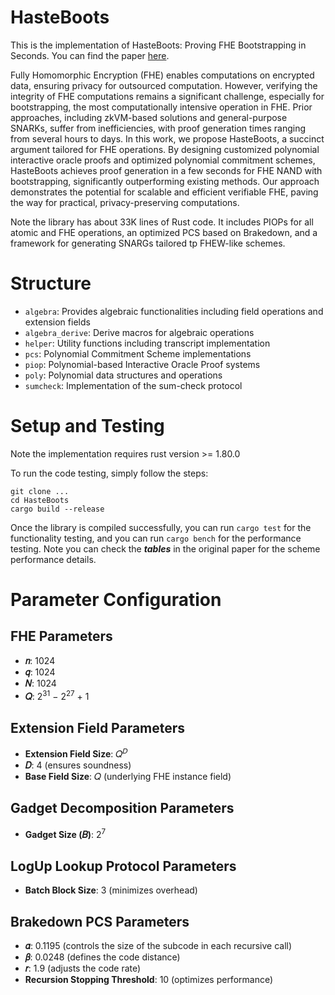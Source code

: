# HasteBoots
This is the implementation of HasteBoots: Proving FHE Bootstrapping in Seconds. You can find the paper [here](https://eprint.iacr.org/2025/261.pdf).


Fully Homomorphic Encryption (FHE) enables computations on encrypted data, ensuring privacy for outsourced computation. However, verifying the integrity of FHE computations remains a significant challenge, especially for bootstrapping, the most computationally intensive operation in FHE. Prior approaches, including zkVM-based solutions and general-purpose SNARKs, suffer from inefficiencies, with proof generation times ranging from several hours to days. In this work, we propose HasteBoots, a succinct argument tailored for FHE operations. By designing customized polynomial interactive oracle proofs and optimized polynomial commitment schemes, HasteBoots achieves proof generation in a few seconds for FHE NAND with bootstrapping, significantly outperforming existing methods. Our approach demonstrates the potential for scalable and efficient verifiable FHE, paving the way for practical, privacy-preserving computations. 

Note the library has about 33K lines of Rust code. It includes PIOPs for all atomic and FHE operations, an optimized PCS based on Brakedown, and a framework for generating SNARGs tailored tp FHEW-like schemes.

# Structure

- `algebra`: Provides algebraic functionalities including field operations and extension fields
- `algebra_derive`: Derive macros for algebraic operations
- `helper`: Utility functions including transcript implementation
- `pcs`: Polynomial Commitment Scheme implementations
- `piop`: Polynomial-based Interactive Oracle Proof systems
- `poly`: Polynomial data structures and operations
- `sumcheck`: Implementation of the sum-check protocol

# Setup and Testing

Note the implementation requires rust version >= 1.80.0

To run the code testing, simply follow the steps: 
```
git clone ...
cd HasteBoots
cargo build --release
```
Once the library is compiled successfully, you can run `cargo test` for the functionality testing, and you can run `cargo bench` for the performance testing. Note you can check the ***tables*** in the original paper for the scheme performance details.

# Parameter Configuration
## FHE Parameters

- **𝑛**: 1024
- **𝑞**: 1024  
- **𝑁**: 1024
- **𝑄**: 2<sup>31</sup> − 2<sup>27</sup> + 1

## Extension Field Parameters
- **Extension Field Size**: 𝑄<sup>𝐷</sup>
- **𝐷**: 4 (ensures soundness)
- **Base Field Size**: 𝑄 (underlying FHE instance field)

## Gadget Decomposition Parameters
- **Gadget Size (𝐵)**: 2<sup>7</sup>

## LogUp Lookup Protocol Parameters
- **Batch Block Size**: 3 (minimizes overhead)

## Brakedown PCS Parameters
- **𝛼**: 0.1195 (controls the size of the subcode in each recursive call)
- **𝛽**: 0.0248 (defines the code distance)
- **𝑟**: 1.9 (adjusts the code rate)
- **Recursion Stopping Threshold**: 10 (optimizes performance)

